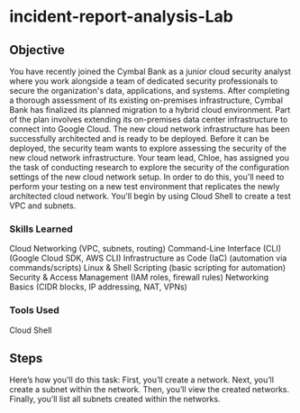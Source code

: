 # incident-report-analysis-Lab

## Objective


You have recently joined the Cymbal Bank as a junior cloud security analyst where you work alongside a team of dedicated security professionals to secure the organization's data, applications, and systems. After completing a thorough assessment of its existing on-premises infrastructure, Cymbal Bank has finalized its planned migration to a hybrid cloud environment. Part of the plan involves extending its on-premises data center infrastructure to connect into Google Cloud. The new cloud network infrastructure has been successfully architected and is ready to be deployed. Before it can be deployed, the security team wants to explore assessing the security of the new cloud network infrastructure. Your team lead, Chloe, has assigned you the task of conducting research to explore the security of the configuration settings of the new cloud network setup. In order to do this, you'll need to perform your testing on a new test environment that replicates the newly architected cloud network. You'll begin by using Cloud Shell to create a test VPC and subnets.
### Skills Learned

Cloud Networking (VPC, subnets, routing)
Command-Line Interface (CLI) (Google Cloud SDK, AWS CLI)
Infrastructure as Code (IaC) (automation via commands/scripts)
Linux & Shell Scripting (basic scripting for automation)
Security & Access Management (IAM roles, firewall rules)
Networking Basics (CIDR blocks, IP addressing, NAT, VPNs)

### Tools Used

Cloud Shell

## Steps

Here’s how you'll do this task: First, you’ll create a network. Next, you’ll create a subnet within the network. Then, you’ll view the created networks. Finally, you’ll list all subnets created within the networks.


